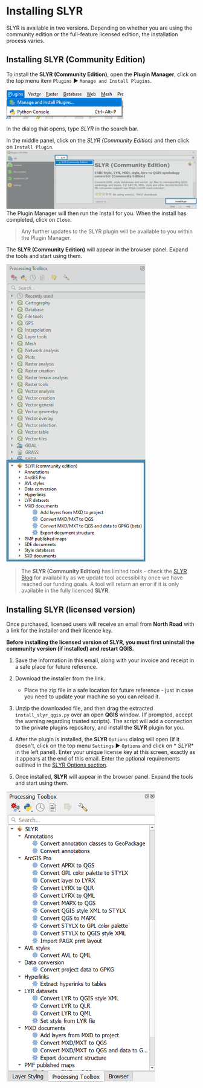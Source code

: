 # Installing SLYR

SLYR is available in two versions. Depending on whether you are using the 
community edition or the full-feature licensed edition, the installation
process varies.

## Installing **SLYR (Community Edition)**

To install the **SLYR (Community Edition)**, open the **Plugin Manager**, click
on the top menu item `Plugins` ▶️ `Manage and Install Plugins`.

![Open Plugin Manager](../images/plugin_mngr_open2.png)

In the dialog that opens, type *SLYR* in the search bar.

In the middle panel, click on the *SLYR (Community Edition)*  and then click
on `Install Plugin`.
![SLYR Community Edition](../images/comm_ed_blue2.png)
The Plugin Manager will then run the Install for you. When the install has
completed, click on `Close`.

> Any further updates to the SLYR plugin will be available to you within the
> Plugin Manager.

The **SLYR (Community Edition)** will appear in the browser panel. Expand the
tools and start using them.

![SLYR Community Edition location](../images/comm_ed_browser_blue2.png)
> The **SLYR (Community Edition)** has limited tools - check
> the [SLYR Blog](https://north-road.com/slyr/) for availability as we update
> tool accessibility once we have reached our funding goals.
> A tool will return an error if it is only available in the fully licenced **SLYR**.

## Installing SLYR (licensed version)

Once purchased, licensed users will receive an email from **North Road** with a
link for the installer and their licence key.

**Before installing the licensed version of SLYR, you must first uninstall the
community version (if installed) and restart QGIS.**

1. Save the information in this email, along with your invoice and receipt in a
   safe place for future reference.

2. Download the installer from the link.
    * Place the zip file in a safe location for future reference - just in case
      you need to update your machine so you can reload it.

3. Unzip the downloaded file, and then drag the
   extracted `install_slyr_qgis.py` over an open **QGIS** window. (If prompted,
   accept the warning regarding trusted scripts). The script will add a
   connection to the private plugins repository, and install the **SLYR**
   plugin for you.

4. After the plugin is installed, the **SLYR** `Options` dialog will open (If
   it doesn't, click on the top menu `Settings` ▶️ `Options` and click on *
   *SLYR** in the left panel). Enter your unique license key at this screen,
   exactly as it appears at the end of this email. Enter the optional
   requirements outlined in
   the [SLYR Options section](configuring).

5. Once installed, **SLYR** will appear in the browser panel. Expand the tools
   and start using them.

![SLYR location](../images/browser.png)

